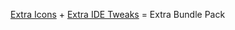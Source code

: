 [Extra Icons](https://github.com/jonathanlermitage/intellij-extra-icons-plugin) + [Extra IDE Tweaks](https://github.com/jonathanlermitage/intellij-extra-ide-tweaks) = Extra Bundle Pack
